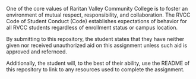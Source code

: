 One of the core values of Raritan Valley Community College is to foster an environment of mutual respect, responsibility, and collaboration. The RVCC Code of Student Conduct (Code) establishes expectations of behavior for all RVCC students regardless of enrollment status or campus location.

By submitting to this repository, the student states that they have neither given nor received unauthorized aid on this assignment unless such aid is approved and refernced.

Additionally, the student will, to the best of their ability, use the README of this repository to link to any resources used to complete the assignment.